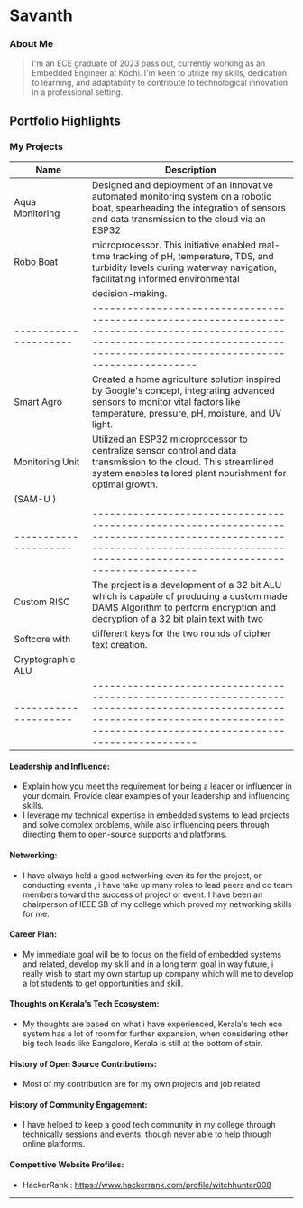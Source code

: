 # Savanth 

### About Me

> I'm an ECE graduate of 2023 pass out, currently working as an Embedded Engineer at Kochi. I'm keen to utilize my skills, dedication to learning, and adaptability to contribute to technological innovation in a professional setting. 


## Portfolio Highlights

### My Projects

| Name                | Description                                                                                                                                                                           |
|---------------------|---------------------------------------------------------------------------------------------------------------------------------------------------------------------------------------|
| Aqua Monitoring     | Designed and deployment of an innovative automated monitoring system on a robotic boat, spearheading the integration of sensors and data transmission to the cloud via an ESP32       |
| Robo Boat           | microprocessor.   This initiative enabled real-time tracking of pH, temperature, TDS, and turbidity levels during waterway navigation, facilitating informed environmental            |
|                     | decision-making.                                                                                                                                                                      |
|---------------------|---------------------------------------------------------------------------------------------------------------------------------------------------------------------------------------|
| Smart Agro          | Created a home agriculture solution inspired by Google's concept, integrating advanced sensors to monitor vital factors like temperature, pressure, pH, moisture, and UV light.       |
| Monitoring Unit     | Utilized an ESP32 microprocessor to centralize sensor control and data transmission to the cloud. This streamlined system enables tailored plant nourishment for optimal growth.      |
| (SAM-U )            |                                                                                                                                                                                       |
|---------------------|---------------------------------------------------------------------------------------------------------------------------------------------------------------------------------------|
| Custom RISC         | The project is a development of a 32 bit ALU which is capable of producing a custom made DAMS Algorithm to perform encryption and decryption of a 32 bit plain text with two          |
| Softcore with       | different keys for the two rounds of cipher text creation.                                                                                                                            |
| Cryptographic ALU   |                                                                                                                                                                                       |
|---------------------|---------------------------------------------------------------------------------------------------------------------------------------------------------------------------------------|

#### Leadership and Influence:

- Explain how you meet the requirement for being a leader or influencer in your domain. Provide clear examples of your leadership and influencing skills.
- I leverage my technical expertise in embedded systems to lead projects and solve complex problems, while also influencing peers through directing them to open-source supports and platforms. 

#### Networking:

- I have always held a good networking even its for the project, or conducting events , i have take up many roles to lead peers and co team members toward the success of project or event. I have been an chairperson of IEEE SB of my college which proved my networking skills for me.
  
#### Career Plan:

- My immediate goal will be to focus on the field of embedded systems and related, develop my skill and in a long term goal in way future, i really wish to start my own startup up company which will me to develop a lot students to get opportunities and skill. 

#### Thoughts on Kerala's Tech Ecosystem:

- My thoughts are based on what i have experienced, Kerala's tech eco system has a lot of room for further expansion, when considering other big tech leads like Bangalore, Kerala is still at the bottom of stair.

#### History of Open Source Contributions:

- Most of my contribution are for my own projects and job related

#### History of Community Engagement:

-  I have helped to keep a good tech community in my college through technically sessions and events, though never able to help through online platforms.

#### Competitive Website Profiles:

- HackerRank : https://www.hackerrank.com/profile/witchhunter008

---
